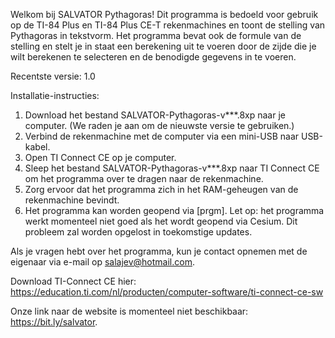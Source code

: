 Welkom bij SALVATOR Pythagoras! Dit programma is bedoeld voor gebruik op de TI-84 Plus en TI-84 Plus CE-T rekenmachines en toont de stelling van Pythagoras in tekstvorm. Het programma bevat ook de formule van de stelling en stelt je in staat een berekening uit te voeren door de zijde die je wilt berekenen te selecteren en de benodigde gegevens in te voeren.

Recentste versie: 1.0

Installatie-instructies:
1. Download het bestand SALVATOR-Pythagoras-v***.8xp naar je computer. (We raden je aan om de nieuwste versie te gebruiken.)
2. Verbind de rekenmachine met de computer via een mini-USB naar USB-kabel.
3. Open TI Connect CE op je computer.
4. Sleep het bestand SALVATOR-Pythagoras-v***.8xp naar TI Connect CE om het programma over te dragen naar de rekenmachine.
5. Zorg ervoor dat het programma zich in het RAM-geheugen van de rekenmachine bevindt.
6. Het programma kan worden geopend via [prgm].
Let op: het programma werkt momenteel niet goed als het wordt geopend via Cesium. Dit probleem zal worden opgelost in toekomstige updates.

Als je vragen hebt over het programma, kun je contact opnemen met de eigenaar via e-mail op salajev@hotmail.com.

Download TI-Connect CE hier: https://education.ti.com/nl/producten/computer-software/ti-connect-ce-sw

Onze link naar de website is momenteel niet beschikbaar: https://bit.ly/salvator.
